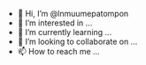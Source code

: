 - 👋 Hi, I’m @lnmuumepatompon
- 👀 I’m interested in ...
- 🌱 I’m currently learning ...
- 💞️ I’m looking to collaborate on ...
- 📫 How to reach me ...

<!---
lnmuumepatompon/lnmuumepatompon is a ✨ special ✨ repository because its `README.md` (this file) appears on your GitHub profile.
You can click the Preview link to take a look at your changes.
--->
